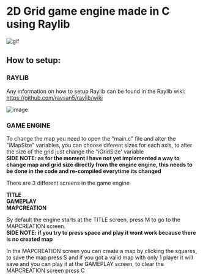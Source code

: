 # 2D Grid game engine made in C using Raylib  

![gif](https://github.com/user-attachments/assets/e14d54b1-8d8e-4805-abf9-d87e20cdc5e3)

## How to setup:  
 
### RAYLIB

Any information on how to setup Raylib can be found in the Raylib wiki: https://github.com/raysan5/raylib/wiki  

![image](https://github.com/user-attachments/assets/70357d5f-af3f-4687-84d1-11e1d46e8233)

### GAME ENGINE

To change the map you need to open the "main.c" file and alter the "iMapSize" variables, you can choose diferent sizes for each axis, to alter the size of the grid just change the "iGridSize' variable  
**SIDE NOTE: as for the moment I have not yet implemented a way to change map and grid size directly from the engine engine, this needs to be done in the code and re-compiled everytime its changed**

There are 3 different screens in the game engine  
  
**TITLE  
GAMEPLAY  
MAPCREATION**  

By default the engine starts at the TITLE screen, press M to go to the MAPCREATION screen.    
**SIDE NOTE: if you try to press space and play it wont work because there is no created map**  
  
In the MAPCREATION screen you can create a map by clicking the squares, to save the map press S and if you got a valid map with only 1 player it will save and you can play it at the GAMEPLAY screen, to clear the MAPCREATION screen press C
